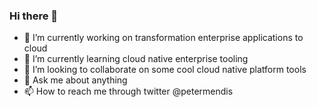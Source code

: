 ### Hi there 👋


- 🔭 I’m currently working on transformation enterprise applications to cloud
- 🌱 I’m currently learning cloud native enterprise tooling
- 👯 I’m looking to collaborate on some cool cloud native platform tools
- 💬 Ask me about anything
- 📫 How to reach me through twitter @petermendis

